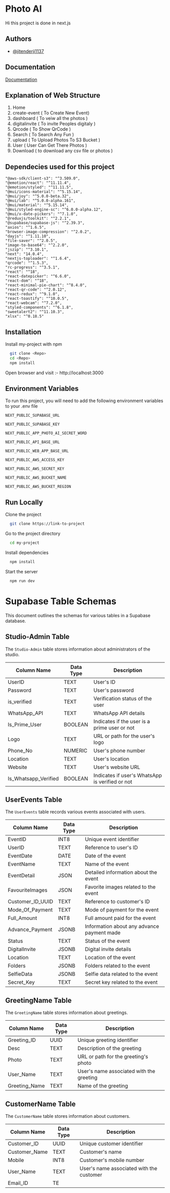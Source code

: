 
# Photo AI

Hi this project is done in next.js
## Authors

- [@jitenderji1137](https://github.com/jitenderji1137)


## Documentation

[Documentation](https://github.com/jitenderji1137)

## Explanation of Web Structure

1. Home
2. create-event ( To Create New Event)
3. dashboard ( To veiw all the photos )
4. digitalinvite ( To invite Peoples digitaly )
5. Qrcode ( To Show QrCode )
6. Search ( To Search Any Fun )
7. upload ( To Upload Photos To S3 Bucket )
8. User ( User Can Get There Photos )
9. Download ( to download any csv file or photos )

## Dependecies used for this project 
    "@aws-sdk/client-s3": "^3.509.0",
    "@emotion/react": "^11.11.4",
    "@emotion/styled": "^11.11.5",
    "@mui/icons-material": "^5.15.14",
    "@mui/joy": "^5.0.0-beta.32",
    "@mui/lab": "^5.0.0-alpha.161",
    "@mui/material": "^5.15.14",
    "@mui/styled-engine-sc": "^6.0.0-alpha.12",
    "@mui/x-date-pickers": "^7.1.0",
    "@reduxjs/toolkit": "^2.2.1",
    "@supabase/supabase-js": "^2.39.3",
    "axios": "^1.6.5",
    "browser-image-compression": "^2.0.2",
    "dayjs": "^1.11.10",
    "file-saver": "^2.0.5",
    "image-to-base64": "^2.2.0",
    "jszip": "^3.10.1",
    "next": "14.0.4",
    "nextjs-toploader": "^1.6.4",
    "qrcode": "^1.5.3",
    "rc-progress": "^3.5.1",
    "react": "^18",
    "react-datepicker": "^6.6.0",
    "react-dom": "^18",
    "react-minimal-pie-chart": "^8.4.0",
    "react-qr-code": "^2.0.12",
    "react-redux": "^9.1.0",
    "react-toastify": "^10.0.5",
    "react-webcam": "^7.2.0",
    "styled-components": "^6.1.8",
    "sweetalert2": "^11.10.3",
    "xlsx": "^0.18.5"


## Installation

Install my-project with npm

```bash
  git clone <Repo>
  cd <Repo>
  npm install
```
Open browser and visit :- http://localhost:3000
    
## Environment Variables

To run this project, you will need to add the following environment variables to your .env file

`NEXT_PUBLIC_SUPABASE_URL`

`NEXT_PUBLIC_SUPABASE_KEY`

`NEXT_PUBLIC_APP_PHOTO_AI_SECRET_WORD`

`NEXT_PUBLIC_API_BASE_URL`

`NEXT_PUBLIC_WEB_APP_BASE_URL`

`NEXT_PUBLIC_AWS_ACCESS_KEY`

`NEXT_PUBLIC_AWS_SECRET_KEY`

`NEXT_PUBLIC_AWS_BUCKET_NAME`

`NEXT_PUBLIC_AWS_BUCKET_REGION`


## Run Locally

Clone the project

```bash
  git clone https://link-to-project
```

Go to the project directory

```bash
  cd my-project
```

Install dependencies

```bash
  npm install
```

Start the server

```bash
  npm run dev
```




# Supabase Table Schemas

This document outlines the schemas for various tables in a Supabase database.

## Studio-Admin Table

The `Studio-Admin` table stores information about administrators of the studio.

| Column Name          | Data Type | Description                                        |
|----------------------|-----------|----------------------------------------------------|
| UserID               | TEXT      | User's ID                                          |
| Password             | TEXT      | User's password                                    |
| is_verified          | TEXT      | Verification status of the user                    |
| WhatsApp_API         | TEXT      | WhatsApp API details                               |
| Is_Prime_User        | BOOLEAN   | Indicates if the user is a prime user or not       |
| Logo                 | TEXT      | URL or path for the user's logo                    |
| Phone_No             | NUMERIC   | User's phone number                                |
| Location             | TEXT      | User's location                                    |
| Website              | TEXT      | User's website URL                                 |
| Is_Whatsapp_Verified| BOOLEAN   | Indicates if user's WhatsApp is verified or not    |

## UserEvents Table

The `UserEvents` table records various events associated with users.

| Column Name          | Data Type | Description                                        |
|----------------------|-----------|----------------------------------------------------|
| EventID              | INT8      | Unique event identifier                            |
| UserID               | TEXT      | Reference to user's ID                              |
| EventDate            | DATE      | Date of the event                                  |
| EventName            | TEXT      | Name of the event                                  |
| EventDetail          | JSON      | Detailed information about the event               |
| FavouriteImages      | JSON      | Favorite images related to the event               |
| Customer_ID_UUID     | TEXT      | Reference to customer's ID                          |
| Mode_Of_Payment      | TEXT      | Mode of payment for the event                      |
| Full_Amount          | INT8      | Full amount paid for the event                     |
| Advance_Payment      | JSONB     | Information about any advance payment made         |
| Status               | TEXT      | Status of the event                                |
| DigitalInvite        | JSONB     | Digital invite details                             |
| Location             | TEXT      | Location of the event                              |
| Folders              | JSONB     | Folders related to the event                       |
| SelfieData           | JSONB     | Selfie data related to the event                   |
| Secret_Key           | TEXT      | Secret key related to the event                    |

## GreetingName Table

The `GreetingName` table stores information about greetings.

| Column Name          | Data Type | Description                                        |
|----------------------|-----------|----------------------------------------------------|
| Greeting_ID          | UUID      | Unique greeting identifier                         |
| Desc                 | TEXT      | Description of the greeting                        |
| Photo                | TEXT      | URL or path for the greeting's photo               |
| User_Name            | TEXT      | User's name associated with the greeting           |
| Greeting_Name        | TEXT      | Name of the greeting                               |

## CustomerName Table

The `CustomerName` table stores information about customers.

| Column Name          | Data Type | Description                                        |
|----------------------|-----------|----------------------------------------------------|
| Customer_ID          | UUID      | Unique customer identifier                         |
| Customer_Name        | TEXT      | Customer's name                                    |
| Mobile               | INT8      | Customer's mobile number                           |
| User_Name            | TEXT      | User's name associated with the customer           |
| Email_ID             | TE

